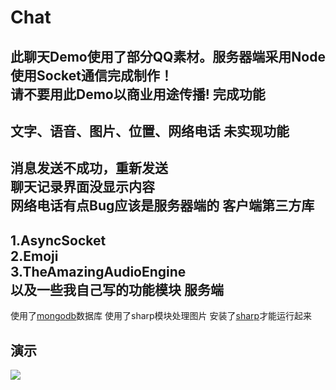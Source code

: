 # Chat
此聊天Demo使用了部分QQ素材。服务器端采用Node 使用Socket通信完成制作！   
请不要用此Demo以商业用途传播!
完成功能
--
文字、语音、图片、位置、网络电话
未实现功能
--
消息发送不成功，重新发送    
聊天记录界面没显示内容    
网络电话有点Bug应该是服务器端的
客户端第三方库
--
1.AsyncSocket   
2.Emoji   
3.TheAmazingAudioEngine   
以及一些我自己写的功能模块
服务端
--
使用了[mongodb](https://www.mongodb.org/)数据库
使用了sharp模块处理图片 安装了[sharp](https://github.com/lovell/sharp)才能运行起来

演示
--
![](https://github.com/zx1262111739/Chat/blob/master/%E6%BC%94%E7%A4%BA.gif)
